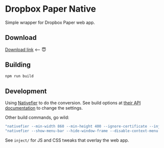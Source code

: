 
# Dropbox Paper Native

Simple wrapper for Dropbox Paper web app.

## Download

[Download link](https://dl.dropboxusercontent.com/u/22985949/Dropbox%20Paper.app.zip) <-- 😇

## Building

```bash
npm run build
```

## Development

Using [Nativefier](https://www.npmjs.com/package/nativefier) to do the conversion. See build options at [their API documentation](https://github.com/jiahaog/nativefier/blob/development/docs/api.md) to change the settings.

Other build commands, go wild:

```bash
"nativefier --min-width 860 --min-height 400 --ignore-certificate --inject \"./inject/local.js\" --inject \"./inject/local.css\" --name \"Dropbox Paper\" --user-agent \"Mozilla/5.0 (Macintosh; Intel Mac OS X 10_12_3) AppleWebKit/537.36 (KHTML, like Gecko) Chrome/56.0.2924.76 Safari/537.36\" \"https://paper.dropbox.com/\" \"build\""
"nativefier --show-menu-bar --hide-window-frame --disable-context-menu --disable-dev-tools --ignore-certificate --inject \"./inject/local.js\" --inject \"./inject/local.css\" --name \"Dropbox Paper\" \"https://paper.dropbox.com/\" \"build\""
```

See `inject/` for JS and CSS tweaks that overlay the web app.
